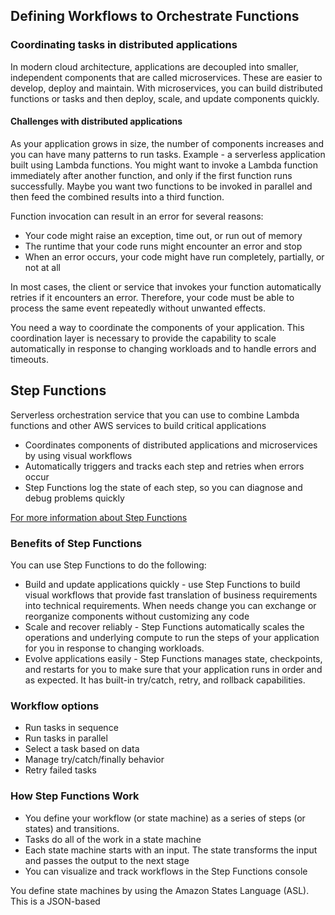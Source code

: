 ## Defining Workflows to Orchestrate Functions

### Coordinating tasks in distributed applications
In modern cloud architecture, applications are decoupled into smaller, independent components that are called microservices. These are easier to develop, deploy and maintain. With microservices, you can build distributed functions or tasks and then deploy, scale, and update components quickly.

#### Challenges with distributed applications
As your application grows in size, the number of components increases and you can have many patterns to run tasks. Example - a serverless application built using Lambda functions. You might want to invoke a Lambda function immediately after another function, and only if the first function runs successfully. Maybe you want two functions to be invoked in parallel and then feed the combined results into a third function. 

Function invocation can result in an error for several reasons:
* Your code might raise an exception, time out, or run out of memory
* The runtime that your code runs might encounter an error and stop
* When an error occurs, your code might have run completely, partially, or not at all

In most cases, the client or service that invokes your function automatically retries if it encounters an error. Therefore, your code must be able to process the same event repeatedly without unwanted effects. 

You need a way to coordinate the components of your application. This coordination layer is necessary to provide the capability to scale automatically in response to changing workloads and to handle errors and timeouts. 

## Step Functions
Serverless orchestration service that you can use to combine Lambda functions and other AWS services to build critical applications
* Coordinates components of distributed applications and microservices by using visual workflows
* Automatically triggers and tracks each step and retries when errors occur
* Step Functions log the state of each step, so you can diagnose and debug problems quickly

[For more information about Step Functions](https://aws.amazon.com/step-functions/)

### Benefits of Step Functions

You can use Step Functions to do the following:
* Build and update applications quickly - use Step Functions to build visual workflows that provide fast translation of business requirements into technical requirements. When needs change you can exchange or reorganize components without customizing any code
* Scale and recover reliably - Step Functions automatically scales the operations and underlying compute to run the steps of your application for you in response to changing workloads.
* Evolve applications easily - Step Functions manages state, checkpoints, and restarts for you to make sure that your application runs in order and as expected. It has built-in try/catch, retry, and rollback capabilities. 

### Workflow options

* Run tasks in sequence
* Run tasks in parallel
* Select a task based on data
* Manage try/catch/finally behavior
* Retry failed tasks

### How Step Functions Work

* You define your workflow (or state machine) as a series of steps (or states) and transitions.
* Tasks do all of the work in a state machine
* Each state machine starts with an input. The state transforms the input and passes the output to the next stage
* You can visualize and track workflows in the Step Functions console

You define state machines by using the Amazon States Language (ASL). This is a JSON-based 
